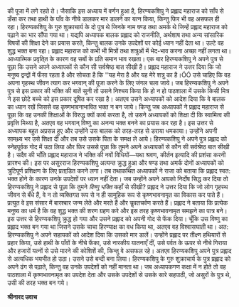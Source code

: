 की पूजा में लगे रहते ते। जैसाकि इस अध्याय में वर्णन हुआ है, हिरण्यकशिपु ने प्रह्लाद महाराज को साँप से डँसा कर तथा हाथी के पाँव के नीचे डालकर मार डालने का यत्न किया, किन्तु फिर भी वह असफल ही रहा। हिरण्यकशिपु के गुरु शुक्राचार्य के दो पुत्र थे जिनके नाम षण्ड तथा अमर्क थे जिन्हें प्रह्लाद महाराज को पढ़ाने का भार सौंपा गया था। यद्यपि अध्यापक बालक प्रह्लाद को राजनीति, अर्थशाष तथा अन्य सांसारिक विषयों की शिक्षा देने का प्रयास करते, किन्तु बालक उनके उपदेशों पर कोई ध्यान नहीं देता था। उल्टे वह शुद्ध भक्त बना रहा। प्रह्लाद महाराज को कभी भी मित्रों तथा शत्रुओं में भेद-भाव करना अच्छा नहीं लगता था। आध्यात्मिक प्रवृति्त के कारण वह सबों के प्रति समान भाव रखता। एक बार हिरण्यकशिपु ने अपने पुत्र से पूछा कि उसने अपने अध्यापकों से कौन सी सर्वश्रेष्ठ बात सीखी है। प्रह्लाद महाराज ने उत्तर दिया कि जो मनुष्य द्वन्द्वों में फँसा रहता है और सोचता है कि ''यह मेरा है और यह मेरे शत्रु का है।ÓÓ उसे चाहिए कि वह अपना गृहस्थ जीवन त्याग कर भगवान् की पूजा करने के लिए जंगल चला जाये। जब हिरण्यकशिपु ने अपने पुत्र से इस प्रकार की भक्ति की बातें सुनी तो उसने निश्चय किया कि हो न हो पाठशाला में उसके किसी मित्र ने इस छोटे बच्चे को इस प्रकार दूषित कर रखा है। अतएव उसने अध्यापकों को आदेश दिया कि वे बालक का ध्यान रखें जिससे वह कृष्णभावनाभावित भक्त न बन जाये। किन्तु जब अध्यापकों ने प्रह्लाद महाराज से पूछा कि वह उनकी शिक्षाओं के विरुद्ध क्यों कार्य करता है, तो उसने अध्यापकों को शिक्षा दी कि स्वामित्व की प्रवृत्ति मिथ्या है, अतएव वह भगवान् विष्णु का अनन्य भक्त बनने का प्रयास कर रहा है। इस उत्तर से अध्यापक बहुत अप्रसन्न हुए और उन्होंने उस बालक को तरह-तरह से डराया धमकाया। उन्होंने अपनी सामथ्र्य भर उसे शिक्षा दी और तब उसे उसके पिता के समक्ष ले आये। हिरण्यकशिपु ने अपने पुत्र प्रह्लाद को स्नेहपूर्वक गोद में उठा लिया और फिर उससे पूछा कि तुमने अपने अध्यापकों से कौन सी सर्वश्रेष्ठ बात सीखी है। सदैव की भाँति प्रह्लाद महाराज ने भक्ति की नवों विधियों—यथा श्रवण, कीर्तन इत्यादि की प्रशंसा करनी प्रारश्भ की। इस पर असुरराज हिरण्यकशिपु अत्यन्त क्रुद्ध हुआ और षण्ड तथा अमर्क दोनों अध्यापकों को त्रुटिपूर्ण प्रशिक्षण के लिए प्रताडि़त करने लगा। तब तथाकथित अध्यापकों ने राजा को बताया कि प्रह्लाद स्वत: भक्त होने के कारण उनके उपदेशों पर ध्यान नहीं देता। जब उन्होंने अपने आपको निर्दोष सिद्ध कर दिया तो हिरण्यकशिपु ने प्रह्लाद से पूछा कि तुमने *विष्णु भक्ति* कहाँ से सीखी? प्रह्लाद ने उत्तर दिया कि जो लोग गृहस्थ जीवन से बँधे हैं, वे न तो व्यक्तिगत रूप से न ही सामूहिक रूप से कृष्णभावनामृत का विकास कर पाते हैं। प्रत्युत वे इस संसार में बारश्बार जन्म लेते और मरते हैं और चॢवतचर्वण करते हैं। प्रह्लाद ने बताया कि प्रत्येक मनुष्य का धर्म है कि वह शुद्ध भक्त की शरण ग्रहण करे और इस तरह कृष्णभावनामृत समझने का पात्र बने। इस उत्तर से हिरण्यकशिपु क्रुद्ध हो गया और उसने प्रह्लाद को अपनी गोद से फेंक दिया। चूँकि उस विष्णु का प्रह्लाद भक्त बन गया था जिसने उसके चाचा हिरण्याक्ष का वध किया था, अतएव वह विश्वासघाती था। अत: हिरण्यकशिपु ने अपने सहायकों को आदेश दिया कि उसको मार डालें। उन्होंने प्रह्लाद पर तीक्ष्ण हथियारों से प्रहार किया, उसे हाथी के पाँवों के नीचे फेंका, उसे नारकीय यातनाएँ दीं, उसे पर्वत के ऊपर से नीचे गिराया और हजारों यत्नों से उसे मारने की कोशिशें की, किन्तु वे असफल रहे। अतएव हिरण्यकशिपु अपने पुत्र प्रह्लाद से अत्यधिक भयभीत हो उठा। उसने उसे बन्दी बना लिया। हिरण्यकशिपु के गुरु शुक्राचार्य के पुत्र प्रह्लाद को अपने ढंग से पढ़ाते, किन्तु वह उनके उपदेशों को नहीं मानता था। जब अध्यापकगण कक्षा में न होते तो वह पाठशाला में कृष्णभावनामृत का उपदेश देता और उसके उपदेशों से उसके सारे सहपाठी, जो असुरों के पुत्र थे, उसी की तरह भक्त बन गये।  

**श्रीनारद उवाच** 